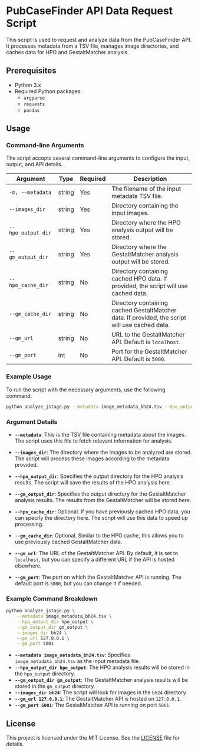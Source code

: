 # PubCaseFinder API Data Request Script

This script is used to request and analyze data from the PubCaseFinder API. It processes metadata from a TSV file, manages image directories, and caches data for HPO and GestaltMatcher analysis.

## Prerequisites

- Python 3.x
- Required Python packages:
  - `argparse`
  - `requests`
  - `pandas`

## Usage

### Command-line Arguments

The script accepts several command-line arguments to configure the input, output, and API details.

| Argument           | Type   | Required | Description                                                                                      |
|--------------------|--------|----------|--------------------------------------------------------------------------------------------------|
| `-m, --metadata`   | string | Yes      | The filename of the input metadata TSV file.                                                     |
| `--images_dir`     | string | Yes      | Directory containing the input images.                                                           |
| `--hpo_output_dir` | string | Yes      | Directory where the HPO analysis output will be stored.                                          |
| `--gm_output_dir`  | string | Yes      | Directory where the GestaltMatcher analysis output will be stored.                               |
| `--hpo_cache_dir`  | string | No       | Directory containing cached HPO data. If provided, the script will use cached data.              |
| `--gm_cache_dir`   | string | No       | Directory containing cached GestaltMatcher data. If provided, the script will use cached data.   |
| `--gm_url`         | string | No       | URL to the GestaltMatcher API. Default is `localhost`.                                           |
| `--gm_port`        | int    | No       | Port for the GestaltMatcher API. Default is `5000`.                                              |

### Example Usage

To run the script with the necessary arguments, use the following command:

```bash
python analyze_jstage.py --metadata image_metadata_bh24.tsv --hpo_output_dir hpo_output --gm_output_dir gm_output --images_dir bh24 --gm_url 127.0.0.1 --gm_port 5001
```

### Argument Details

- **`--metadata`**: This is the TSV file containing metadata about the images. The script uses this file to fetch relevant information for analysis.
  
- **`--images_dir`**: The directory where the images to be analyzed are stored. The script will process these images according to the metadata provided.

- **`--hpo_output_dir`**: Specifies the output directory for the HPO analysis results. The script will save the results of the HPO analysis here.

- **`--gm_output_dir`**: Specifies the output directory for the GestaltMatcher analysis results. The results from the GestaltMatcher will be stored here.

- **`--hpo_cache_dir`**: Optional. If you have previously cached HPO data, you can specify the directory here. The script will use this data to speed up processing.

- **`--gm_cache_dir`**: Optional. Similar to the HPO cache, this allows you to use previously cached GestaltMatcher data.

- **`--gm_url`**: The URL of the GestaltMatcher API. By default, it is set to `localhost`, but you can specify a different URL if the API is hosted elsewhere.

- **`--gm_port`**: The port on which the GestaltMatcher API is running. The default port is `5000`, but you can change it if needed.

### Example Command Breakdown

```bash
python analyze_jstage.py \
    --metadata image_metadata_bh24.tsv \
    --hpo_output_dir hpo_output \
    --gm_output_dir gm_output \
    --images_dir bh24 \
    --gm_url 127.0.0.1 \
    --gm_port 5001
```

- **`--metadata image_metadata_bh24.tsv`**: Specifies `image_metadata_bh24.tsv` as the input metadata file.
- **`--hpo_output_dir hpo_output`**: The HPO analysis results will be stored in the `hpo_output` directory.
- **`--gm_output_dir gm_output`**: The GestaltMatcher analysis results will be stored in the `gm_output` directory.
- **`--images_dir bh24`**: The script will look for images in the `bh24` directory.
- **`--gm_url 127.0.0.1`**: The GestaltMatcher API is hosted on `127.0.0.1`.
- **`--gm_port 5001`**: The GestaltMatcher API is running on port `5001`.

## License

This project is licensed under the MIT License. See the [LICENSE](LICENSE) file for details.
